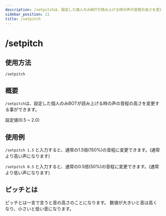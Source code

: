 ```yaml
---
description: /setpitchは、設定した個人のみBOTが読み上げる時の声の音程の高さを変更する事ができます。
sidebar_position: 11
title: /setpitch
---
```


# /setpitch

## 使用方法
```
/setpitch
```

## 概要
`/setpitch`は、設定した個人のみBOTが読み上げる時の声の音程の高さを変更する事ができます。

設定値(0.5 ~ 2.0)

## 使用例
`/setpitch 1.5` と入力すると、通常の1.5倍(150%)の音程に変更できます。(通常より高い声になります)

`/setpitch 0.5` と入力すると、通常の0.5倍(50%)の音程に変更できます。(通常より低い声になります)

## ピッチとは
ピッチとは一言で言うと音の高さのことになります。 数値が大きいと音は高くなり、小さいと低い音になります。